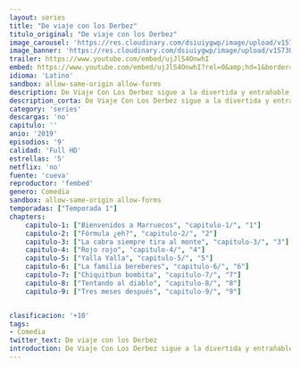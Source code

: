 ```yaml
---
layout: series
title: "De viaje con los Derbez"
titulo_original: "De viaje con los Derbez"
image_carousel: 'https://res.cloudinary.com/dsiuiygwp/image/upload/v1573082457/viaje-min_zvo58l.jpg'
image_banner: 'https://res.cloudinary.com/dsiuiygwp/image/upload/v1573082458/los-derbez-810x417-min_yaemlx.jpg'
trailer: https://www.youtube.com/embed/ujJlS4OnwhI
embed: https://www.youtube.com/embed/ujJlS4OnwhI?rel=0&amp;hd=1&border=0&wmode=opaque&enablejsapi=1&modestbranding=1&controls=1&showinfo=1
idioma: 'Latino'
sandbox: allow-same-origin allow-forms
description: De Viaje Con Los Derbez sigue a la divertida y entrañable familia Derbez mientras descubren nuevas culturas en tierras extranjeras. Esta carismática familia, dirigida por el patriarca Eugenio Derbez, permite documentar sus vidas por primera vez, sin filtrarlas. Protagonistas, Eugenio Derbez, Alessandra Rosaldo, Aislinn Derbez, Mauricio Ochmann, Vadhir Derbez y José Eduardo Derbez.
description_corta: De Viaje Con Los Derbez sigue a la divertida y entrañable familia Derbez mientras descubren nuevas culturas en tierras extranjeras. Esta carismática familia, dirigida por el patriarca Eugenio Derbez, permite documentar sus vidas por primera vez, sin ..
category: 'series'
descargas: 'no'
capitulo: ''
anio: '2019'
episodios: '9'
calidad: 'Full HD'
estrellas: '5'
netflix: 'no'
fuente: 'cueva'
reproductor: 'fembed'
genero: Comedia
sandbox: allow-same-origin allow-forms 
temporadas: ["Temporada 1"]
chapters:
    capitulo-1: ["Bienvenidos a Marruecos", "capitulo-1/", "1"]
    capitulo-2: ["Fórmula ¿eh?", "capitulo-2/", "2"]
    capitulo-3: ["La cabra siempre tira al monte", "capitulo-3/", "3"]
    capitulo-4: ["Rojo rojo", "capitulo-4/", "4"]
    capitulo-5: ["Yalla Yalla", "capitulo-5/", "5"]
    capitulo-6: ["La familia bereberes", "capitulo-6/", "6"]
    capitulo-7: ["Chiquitbun bombita", "capitulo-7/", "7"]
    capitulo-8: ["Tentando al diablo", "capitulo-8/", "8"]
    capitulo-9: ["Tres meses después", "capitulo-9/", "9"]


clasificacion: '+10'
tags:
- Comedia
twitter_text: De viaje con los Derbez
introduction: De Viaje Con Los Derbez sigue a la divertida y entrañable familia Derbez mientras descubren nuevas culturas en tierras extranjeras. Esta carismática familia, dirigida por el patriarca Eugenio Derbez, permite documentar sus vidas por primera vez, sin ..
---
```



 







